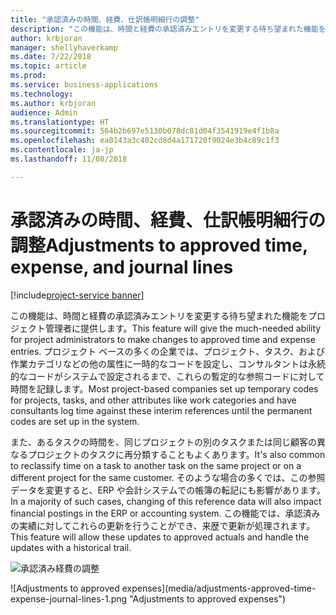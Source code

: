 ```yaml
---
title: "承認済みの時間、経費、仕訳帳明細行の調整"
description: "この機能は、時間と経費の承認済みエントリを変更する待ち望まれた機能をプロジェクト管理者に提供します。"
author: krbjoran
manager: shellyhaverkamp
ms.date: 7/22/2018
ms.topic: article
ms.prod: 
ms.service: business-applications
ms.technology: 
ms.author: krbjoran
audience: Admin
ms.translationtype: HT
ms.sourcegitcommit: 564b2b697e5130b078dc81d04f3541919e4f1b8a
ms.openlocfilehash: ea0143a3c402cd8d4a171720f9024e3b4c89c1f3
ms.contentlocale: ja-jp
ms.lasthandoff: 11/08/2018

---
```

#  <a name="adjustments-to-approved-time-expense-and-journal-lines"></a><span data-ttu-id="2e8a5-103">承認済みの時間、経費、仕訳帳明細行の調整</span><span class="sxs-lookup"><span data-stu-id="2e8a5-103">Adjustments to approved time, expense, and journal lines</span></span> 

[!include[project-service banner](../../../includes/project-service.md)]




<span data-ttu-id="2e8a5-104">この機能は、時間と経費の承認済みエントリを変更する待ち望まれた機能をプロジェクト管理者に提供します。</span><span class="sxs-lookup"><span data-stu-id="2e8a5-104">This feature will give the much-needed ability for project administrators to make changes to approved time and expense entries.</span></span> <span data-ttu-id="2e8a5-105">プロジェクト ベースの多くの企業では、プロジェクト、タスク、および作業カテゴリなどの他の属性に一時的なコードを設定し、コンサルタントは永続的なコードがシステムで設定されるまで、これらの暫定的な参照コードに対して時間を記録します。</span><span class="sxs-lookup"><span data-stu-id="2e8a5-105">Most project-based companies set up temporary codes for projects, tasks, and other attributes like work categories and have consultants log time against these interim references until the permanent codes are set up in the system.</span></span> 

<span data-ttu-id="2e8a5-106">また、あるタスクの時間を、同じプロジェクトの別のタスクまたは同じ顧客の異なるプロジェクトのタスクに再分類することもよくあります。</span><span class="sxs-lookup"><span data-stu-id="2e8a5-106">It's also common to reclassify time on a task to another task on the same project or on a different project for the same customer.</span></span> <span data-ttu-id="2e8a5-107">そのような場合の多くでは、この参照データを変更すると、ERP や会計システムでの帳簿の転記にも影響があります。</span><span class="sxs-lookup"><span data-stu-id="2e8a5-107">In a majority of such cases, changing of this reference data will also impact financial postings in the ERP or accounting system.</span></span> <span data-ttu-id="2e8a5-108">この機能では、承認済みの実績に対してこれらの更新を行うことができ、来歴で更新が処理されます。</span><span class="sxs-lookup"><span data-stu-id="2e8a5-108">This feature will allow these updates to approved actuals and handle the updates with a historical trail.</span></span>

<span data-ttu-id="2e8a5-109">![承認済み経費の調整](media/adjustments-approved-time-expense-journal-lines-1.png "承認済み経費の調整")
<!-- Picture 2 --></span><span class="sxs-lookup"><span data-stu-id="2e8a5-109">![Adjustments to approved expenses](media/adjustments-approved-time-expense-journal-lines-1.png "Adjustments to approved expenses")
<!-- Picture 2 --></span></span>


